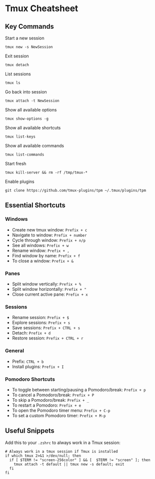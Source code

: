
# Tmux Cheatsheet

## Key Commands

Start a new session

```shell
tmux new -s NewSession
```

Exit session

```shell
tmux detach
```

List sessions

```shell
tmux ls
```

Go back into session

```shell
tmux attach -t NewSession
```

Show all available options

```shell
tmux show-options -g
```

Show all available shortcuts

```shell
tmux list-keys
```

Show all available commands

```shell
tmux list-commands
```

Start fresh

```shell
tmux kill-server && rm -rf /tmp/tmux-*
```

Enable plugins

```shell
git clone https://github.com/tmux-plugins/tpm ~/.tmux/plugins/tpm
```

## Essential Shortcuts

### Windows

- Create new tmux window: `Prefix + c`
- Navigate to window: `Prefix + number`
- Cycle through window: `Prefix + n/p`
- See all windows: `Prefix + w`
- Rename window: `Prefix + ,`
- Find window by name: `Prefix + f`
- To close a window: `Prefix + &`

### Panes

- Split window vertically: `Prefix + %`
- Split window horizontally: `Prefix + "`
- Close current active pane: `Prefix + x`

### Sessions

- Rename session: `Prefix + $`
- Explore sessions: `Prefix + s`
- Save sessions: `Prefix + CTRL + s`
- Detach: `Prefix + d`
- Restore session: `Prefix + CTRL + r`

### General

- Prefix: `CTRL + b`
- Install plugins: `Prefix + I`

### Pomodoro Shortcuts

- To toggle between starting/pausing a Pomodoro/break: `Prefix + p`
- To cancel a Pomodoro/break: `Prefix + P`
- To skip a Pomodoro/break: `Prefix + _`
- To restart a Pomodoro: `Prefix + e`
- To open the Pomodoro timer menu: `Prefix + C-p`
- To set a custom Pomodoro timer: `Prefix + M-p`

## Useful Snippets

Add this to your `.zshrc` to always work in a Tmux session:

```shell
# Always work in a tmux session if Tmux is installed
if which tmux 2>&1 >/dev/null; then
  if [ $TERM != "screen-256color" ] && [  $TERM != "screen" ]; then
    tmux attach -t default || tmux new -s default; exit
  fi
fi
```
